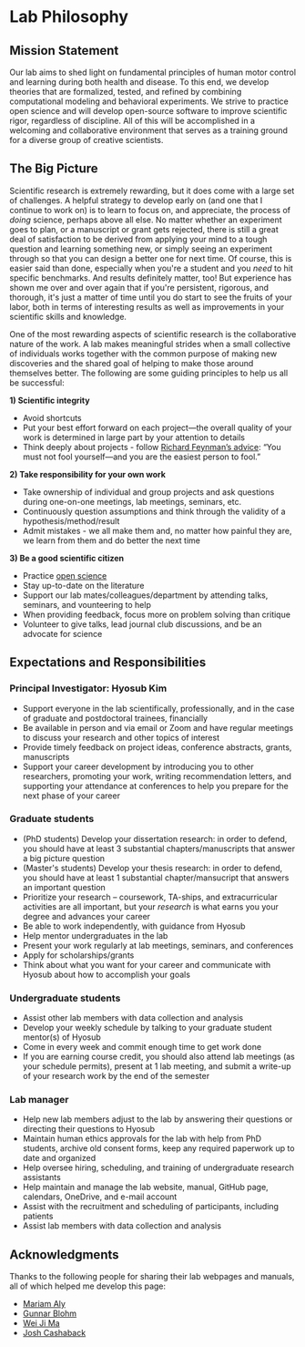 # Lab Philosophy

## Mission Statement
Our lab aims to shed light on fundamental principles of human motor control and learning during both health and disease. To this end, we develop theories that are formalized, tested, and refined by combining computational modeling and behavioral experiments. We strive to practice open science and will develop open-source software to improve scientific rigor, regardless of discipline. All of this will be accomplished in a welcoming and collaborative environment that serves as a training ground for a diverse group of creative scientists.

## The Big Picture
Scientific research is extremely rewarding, but it does come with a large set of challenges. A helpful strategy to develop early on (and one that I continue to work on) is to learn to focus on, and appreciate, the process of *doing* science, perhaps above all else. No matter whether an experiment goes to plan, or a manuscript or grant gets rejected, there is still a great deal of satisfaction to be derived from applying your mind to a tough question and learning something new, or simply seeing an experiment through so that you can design a better one for next time. Of course, this is easier said than done, especially when you're a student and you *need* to hit specific benchmarks. And results definitely matter, too! But experience has shown me over and over again that if you're persistent, rigorous, and thorough, it's just a matter of time until you do start to see the fruits of your labor, both in terms of interesting results as well as improvements in your scientific skills and knowledge. 

One of the most rewarding aspects of scientific research is the collaborative nature of the work. A lab makes meaningful strides when a small collective of individuals works together with the common purpose of making new discoveries and the shared goal of helping to make those around themselves better. The following are some guiding principles to help us all be successful: 

**1) Scientific integrity**
- Avoid shortcuts
- Put your best effort forward on each project&mdash;the overall quality of your work is determined in large part by your attention to details
- Think deeply about projects - follow [Richard Feynman’s advice](http://calteches.library.caltech.edu/51/2/CargoCult.htm): “You must not fool yourself&mdash;and you are the easiest person to fool.” 

**2) Take responsibility for your own work**
- Take ownership of individual and group projects and ask questions during one-on-one meetings, lab meetings, seminars, etc.
- Continuously question assumptions and think through the validity of a hypothesis/method/result 
- Admit mistakes - we all make them and, no matter how painful they are, we learn from them and do better the next time 

**3) Be a good scientific citizen**
- Practice [open science](https://www.cos.io/)
- Stay up-to-date on the literature
- Support our lab mates/colleagues/department by attending talks, seminars, and vounteering to help
- When providing feedback, focus more on problem solving than critique
- Volunteer to give talks, lead journal club discussions, and be an advocate for science
           

## Expectations and Responsibilities

### Principal Investigator: Hyosub Kim
- Support everyone in the lab scientifically, professionally, and in the case of graduate and postdoctoral trainees, financially
- Be available in person and via email or Zoom and have regular meetings to discuss your research and other topics of interest
- Provide timely feedback on project ideas, conference abstracts, grants, manuscripts
- Support your career development by introducing you to other researchers, promoting your work, writing recommendation letters, and supporting your attendance at conferences to help you prepare for the next phase of your career  

### Graduate students
- (PhD students) Develop your dissertation research: in order to defend, you should have at least 3 substantial chapters/manuscripts that answer a big picture question
- (Master's students) Develop your thesis research: in order to defend, you should have at least 1 substantial chapter/mansucript that answers an important question
- Prioritize your research – coursework, TA-ships, and extracurricular activities are all important, but your *research* is what earns you your degree and advances your career 
- Be able to work independently, with guidance from Hyosub
- Help mentor undergraduates in the lab
- Present your work regularly at lab meetings, seminars, and conferences
- Apply for scholarships/grants
- Think about what you want for your career and communicate with Hyosub about how to accomplish your goals
  
### Undergraduate students
- Assist other lab members with data collection and analysis
- Develop your weekly schedule by talking to your graduate student mentor(s) of Hyosub
- Come in every week and commit enough time to get work done
- If you are earning course credit, you should also attend lab meetings (as your schedule permits), present at 1 lab meeting, and submit a write-up of your research work by the end of the semester  

### Lab manager
- Help new lab members adjust to the lab by answering their questions or directing their questions to Hyosub
- Maintain human ethics approvals for the lab with help from PhD students, archive old consent forms, keep any required paperwork up to date and organized
- Help oversee hiring, scheduling, and training of undergraduate research assistants
- Help maintain and manage the lab website, manual, GitHub page, calendars, OneDrive, and e-mail account 
- Assist with the recruitment and scheduling of participants, including patients
- Assist lab members with data collection and analysis 


## Acknowledgments
Thanks to the following people for sharing their lab webpages and manuals, all of which helped me develop this page: 
- [Mariam Aly](https://github.com/alylab/labmanual/blob/master/aly-lab-manual.pdf)
- [Gunnar Blohm](http://compneurosci.com/wiki/index.php/Main_Page)
- [Wei Ji Ma](https://www.cns.nyu.edu/malab/lablife.html)
- [Josh Cashaback](https://joshcashaback.weebly.com/)
